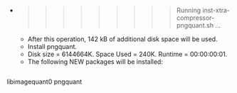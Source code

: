 * >>>>>>>>> Running inst-xtra-compressor-pngquant.sh ...
  * After this operation, 142 kB of additional disk space will be used.
  * Install pngquant.
  * Disk size = 6144664K. Space Used = 240K. Runtime = 00:00:00:01.
  * The following NEW packages will be installed:
  ```bash
libimagequant0 pngquant
  ```

